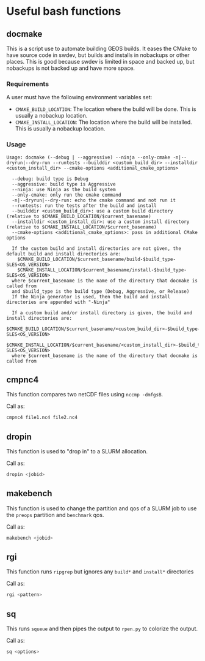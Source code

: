 # Useful bash functions

## docmake

This is a script use to automate building GEOS builds. It eases the CMake to have source code in swdev, but builds and installs in
nobackups or other places. This is good because swdev is limited in space and backed up, but nobackups is not backed up and have 
more space.

### Requirements

A user must have the following environment variables set:

- `CMAKE_BUILD_LOCATION`: The location where the build will be done. This is usually a nobackup location.
- `CMAKE_INSTALL_LOCATION`: The location where the build will be installed. This is usually a nobackup location.

### Usage

```
Usage: docmake (--debug | --aggressive) --ninja --only-cmake -n|--dryrun|--dry-run --runtests --builddir <custom_build_dir> --installdir <custom_install_dir> --cmake-options <additional_cmake_options>

  --debug: build type is Debug
  --aggressive: build type is Aggressive
  --ninja: use Ninja as the build system
  --only-cmake: only run the cmake command
  -n|--dryrun|--dry-run: echo the cmake command and not run it
  --runtests: run the tests after the build and install
  --builddir <custom_build_dir>: use a custom build directory (relative to $CMAKE_BUILD_LOCATION/$current_basename)
  --installdir <custom_install_dir>: use a custom install directory (relative to $CMAKE_INSTALL_LOCATION/$current_basename)
  --cmake-options <additional_cmake_options>: pass in additional CMake options

  If the custom build and install directories are not given, the default build and install directories are:
    $CMAKE_BUILD_LOCATION/$current_basename/build-$build_type-SLES<OS_VERSION>
    $CMAKE_INSTALL_LOCATION/$current_basename/install-$build_type-SLES<OS_VERSION>
  where $current_basename is the name of the directory that docmake is called from
  and $build_type is the build type (Debug, Aggressive, or Release)
  If the Ninja generator is used, then the build and install directories are appended with "-Ninja"

  If a custom build and/or install directory is given, the build and install directories are:
    $CMAKE_BUILD_LOCATION/$current_basename/<custom_build_dir>-$build_type-SLES<OS_VERSION>
    $CMAKE_INSTALL_LOCATION/$current_basename/<custom_install_dir>-$build_type-SLES<OS_VERSION>
  where $current_basename is the name of the directory that docmake is called from
```

## cmpnc4

This function compares two netCDF files using `nccmp -dmfgsB`.

Call as:
```bash
cmpnc4 file1.nc4 file2.nc4
```

## dropin

This function is used to "drop in" to a SLURM allocation.

Call as:
```bash
dropin <jobid>
```

## makebench

This function is used to change the partition and qos of a SLURM job to use the `preops` partition and `benchmark` qos.

Call as:
```bash
makebench <jobid>
```

## rgi

This function runs `ripgrep` but ignores any `build*` and `install*` directories

Call as:
```bash
rgi <pattern>
```

## sq

This runs `squeue` and then pipes the output to `rpen.py` to colorize the output.

Call as:
```bash
sq <options>
```

